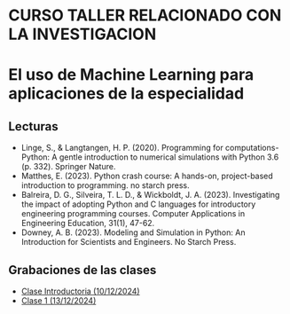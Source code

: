 # CURSO TALLER RELACIONADO CON LA INVESTIGACION 
# El uso de Machine Learning para aplicaciones de la especialidad

## Lecturas 
* Linge, S., & Langtangen, H. P. (2020). Programming for computations-Python: A gentle introduction to numerical simulations with Python 3.6 (p. 332). Springer Nature.
* Matthes, E. (2023). Python crash course: A hands-on, project-based introduction to programming. no starch press.
* Balreira, D. G., Silveira, T. L. D., & Wickboldt, J. A. (2023). Investigating the impact of adopting Python and C languages for introductory engineering programming courses. Computer Applications in Engineering Education, 31(1), 47-62.
* Downey, A. B. (2023). Modeling and Simulation in Python: An Introduction for Scientists and Engineers. No Starch Press.

## Grabaciones de las clases
* [Clase Introductoria (10/12/2024)](https://drive.google.com/file/d/1ZeqrY8QCvxkLiQDiv-cJmfOeJJb_6oRV/view?usp=sharing)
* [Clase 1 (13/12/2024)](https://drive.google.com/file/d/1exqo6UPdA6rVzF3fnU9zC7t3XLfzjHDB/view?usp=sharing)

